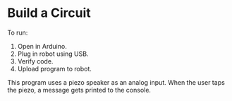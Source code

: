# Build a Circuit

To run:

1. Open in Arduino.
1. Plug in robot using USB.
1. Verify code.
1. Upload program to robot.

This program uses a piezo speaker as an analog input. When the user taps the piezo, a message gets printed to the console.
